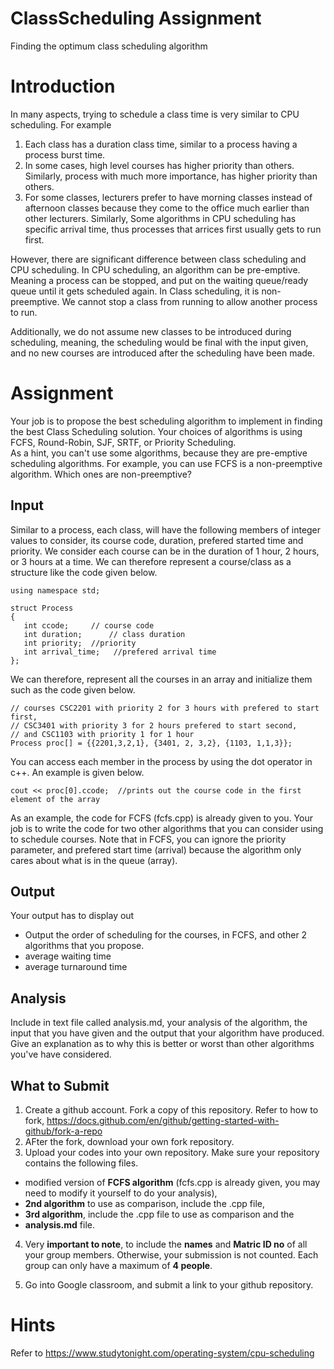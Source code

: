 # ClassScheduling Assignment
Finding the optimum class scheduling algorithm

# Introduction
In many aspects, trying to schedule a class time is very similar to CPU scheduling. 
For example

1. Each class has a duration class time, similar to a process having a process burst time.
2. In some cases, high level courses has higher priority than others. Similarly, process with much more importance, has higher priority than others. 
3. For some classes, lecturers prefer to have morning classes instead of afternoon classes because they come to the office much earlier than other lecturers. Similarly, Some algorithms in CPU scheduling has specific arrival time, thus processes that arrices first usually gets to run first. 

However, there are significant difference between class scheduling and CPU scheduling. In CPU scheduling, an algorithm can be pre-emptive. Meaning a process can be stopped, and put on the waiting queue/ready queue until it gets scheduled again. In Class scheduling, it is non-preemptive. We cannot stop a class from running to allow another process to run. 

Additionally, we do not assume new classes to be introduced during scheduling, meaning, the scheduling would be final with the input given, and no new courses are introduced after the scheduling have been made. 


# Assignment

Your job is to propose the best scheduling algorithm to implement in finding the best Class Scheduling solution. 
Your choices of algorithms is using FCFS, Round-Robin, SJF, SRTF, or Priority Scheduling.  
As a hint, you can't use some algorithms, because they are pre-emptive scheduling algorithms. For example, you can use FCFS is a non-preemptive algorithm. Which ones are non-preemptive? 

## Input

Similar to a process, each class, will have the following members of integer values to consider, its course code, duration, prefered started time and priority. 
We consider each course can be in the duration of 1 hour, 2 hours, or 3 hours at a time. We can therefore represent a course/class as a structure like the code 
given below. 

```
using namespace std;
 
struct Process
{
   int ccode;     // course code
   int duration;      // class duration
   int priority;  //priority
   int arrival_time;   //prefered arrival time
};
```

We can therefore, represent all the courses in an array and initialize them such as the code given below.

```
// courses CSC2201 with priority 2 for 3 hours with prefered to start first, 
// CSC3401 with priority 3 for 2 hours prefered to start second, 
// and CSC1103 with priority 1 for 1 hour 
Process proc[] = {{2201,3,2,1}, {3401, 2, 3,2}, {1103, 1,1,3}};
```

You can access each member in the process by using the dot operator in c++. An example is given below. 

```
cout << proc[0].ccode;  //prints out the course code in the first element of the array
```

As an example, the code for FCFS (fcfs.cpp) is already given to you. Your job is to write the code for two other algorithms that you can consider using to schedule courses. 
Note that in FCFS, you can ignore the priority parameter, and prefered start time (arrival) because the algorithm only cares about what is in the queue (array). 

## Output

Your output has to display out

* Output the order of scheduling for the courses, in FCFS, and other 2 algorithms that you propose.
* average waiting time
* average turnaround time

## Analysis

Include in text file called analysis.md, your analysis of the algorithm, the input that you have given and the output that your algorithm have produced. 
Give an explanation as to why this is better or worst than other algorithms you've have considered. 

## What to Submit

1. Create a github account. Fork a copy of this repository. Refer to how to fork, https://docs.github.com/en/github/getting-started-with-github/fork-a-repo
2. AFter the fork, download your own fork repository. 
3. Upload your codes into your own repository. Make sure your repository contains the following files.
* modified version of  **FCFS algorithm** (fcfs.cpp is already given, you may need to modify it yourself to do your analysis), 
* **2nd algorithm** to use as comparison, include the .cpp file, 
* **3rd algorithm**,  include the .cpp file to use as comparison and the 
* **analysis.md** file.

4. Very **important to note**, to include the **names** and **Matric ID no** of all your group members. Otherwise, your submission is not counted. Each group can only have a maximum of **4 people**. 

5. Go into Google classroom, and submit a link to your github repository. 

# Hints

Refer to https://www.studytonight.com/operating-system/cpu-scheduling

